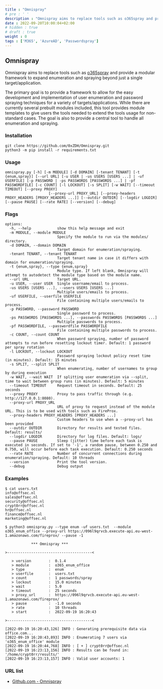 ```yaml
---
title : "Omnispray"
# pre : ' '
description : "Omnispray aims to replace tools such as o365spray and provide a modular framework to expand enumeration and spraying beyond just a single target/application."
date : 2022-09-20T10:00:04+02:00
# hidden : true
# draft : true
weight : 0
tags : ['M365', 'AzureAD', 'Passwordspray']
---
```


## Omnispray

Omnispray aims to replace tools such as [o365spray](https://github.com/0xZDH/o365spray) and provide a modular framework to expand enumeration and spraying beyond just a single target/application.

The primary goal is to provide a framework to allow for the easy development and implementation of user enumeration and password spraying techniques for a variety of targets/applications. While there are currently several prebuilt modules included, this tool provides module templates to give users the tools needed to extend the tools usage for non-standard cases. The goal is also to provide a central tool to handle all enumeration and spraying.

### Installation

```plain
git clone https://github.com/0xZDH/Omnispray.git
python3 -m pip install -r requirements.txt
```

### Usage

```plain
omnispray.py [-h] [-m MODULE] [-d DOMAIN] [-tenant TENANT] [-t {enum,spray}] [--url URL] [-u USER | -us USERS [USERS ...] | -uf USERFILE] [-p PASSWORD | -ps PASSWORDS [PASSWORDS ...] | -pf PASSWORDFILE] [-c COUNT] [-l LOCKOUT] [-s SPLIT] [-w WAIT] [--timeout TIMEOUT] [--proxy PROXY]
                    [--proxy-url PROXY_URL] [--proxy-headers PROXY_HEADERS [PROXY_HEADERS ...]] [--outdir OUTDIR] [--logdir LOGDIR] [--pause PAUSE] [--rate RATE] [--version] [--debug]
```

### Flags

```plain
options:
  -h, --help            show this help message and exit
  -m MODULE, --module MODULE
                        Specify the module to run via the modules/ directory.
  -d DOMAIN, --domain DOMAIN
                        Target domain for enumeration/spraying.
  -tenant TENANT, --tenant TENANT
                        Target tenant name in case it differs with domain for enumeration/spraying.
  -t {enum,spray}, --type {enum,spray}
                        Module type. If left blank, Omnispray will attempt to autodetect the module type based on the module name.
  --url URL             Target URL.
  -u USER, --user USER  Single username/email to process.
  -us USERS [USERS ...], --users USERS [USERS ...]
                        Multiple users/emails to process.
  -uf USERFILE, --userfile USERFILE
                        File containing multiple users/emails to process.
  -p PASSWORD, --password PASSWORD
                        Single password to process.
  -ps PASSWORDS [PASSWORDS ...], --passwords PASSWORDS [PASSWORDS ...]
                        Multiple passwords to process.
  -pf PASSWORDFILE, --passwordfile PASSWORDFILE
                        File containing multiple passwords to process.
  -c COUNT, --count COUNT
                        When password spraying, number of password attempts to run before resetting lockout timer. Default: 1 password per spray rotation
  -l LOCKOUT, --lockout LOCKOUT
                        Password spraying lockout policy reset time (in minutes). Default: 15 minutes
  -s SPLIT, --split SPLIT
                        When enumerating, number of usernames to group by during execution
  -w WAIT, --wait WAIT  If splitting user enumeration via --split, time to wait between group runs (in minutes). Default: 5 minutes
  --timeout TIMEOUT     Request timeout in seconds. Default: 25 seconds
  --proxy PROXY         Proxy to pass traffic through (e.g. http://127.0.0.1:8080).
  --proxy-url PROXY_URL
                        URL of proxy to request instead of the module URL. This is to be used with tools such as FireProx.
  --proxy-headers PROXY_HEADERS [PROXY_HEADERS ...]
                        Custom headers to use when a --proxy-url has been provided
  --outdir OUTDIR       Directory for results and tested files. Default: results/
  --logdir LOGDIR       Directory for log files. Default: logs/
  --pause PAUSE         Sleep (jitter) time before each task is executed in seconds. If set to '-1', a random pause, between 0.250 and 0.750, will occur before each task execution. Default: 0.250 seconds
  --rate RATE           Number of concurrent connections during enumeration/spraying. Default: 10 threads
  --version             Print the tool version.
  --debug               Debug output
```

### Examples

```plain
$ cat users.txt
info@offsec.nl
sales@offsec.nl
security@offsec.nl
crypt0rr@offsec.nl
hr@offsec.nl
finance@offsec.nl
marketing@offsec.nl
```

```plain
$ python3 omnispray.py --type enum -uf users.txt  --module o365_enum_office --proxy-url https://096l9qrvcb.execute-api.eu-west-1.amazonaws.com/fireprox/ --pause -1

            *** Omnispray ***            

>---------------------------------------<

   > version        :  0.1.4
   > module         :  o365_enum_office
   > type           :  enum
   > userfile       :  users.txt
   > count          :  1 passwords/spray
   > lockout        :  15.0 minutes
   > wait           :  5.0
   > timeout        :  25 seconds
   > proxy_url      :  https://096l9qrvcb.execute-api.eu-west-1.amazonaws.com/fireprox/
   > pause          :  -1.0 seconds
   > rate           :  10 threads
   > start          :  2022-09-19 16:20:43

>---------------------------------------<

[2022-09-19 16:20:43,126] INFO : Generating prerequisite data via office.com...
[2022-09-19 16:20:43,893] INFO : Enumerating 7 users via 'o365_enum_office' module
[2022-09-19 16:20:44,768] INFO : [ + ] crypt0rr@offsec.nl
[2022-09-19 16:23:13,156] INFO : Results can be found in: '/home/crypt0rr/results/'
[2022-09-19 16:23:13,157] INFO : Valid user accounts: 1
```

### URL list

* [Github.com - Omnispray](https://github.com/0xZDH/Omnispray)
